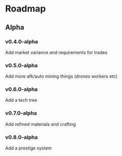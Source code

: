 # Roadmap

## Alpha

### v0.4.0-alpha
Add market variance and requirements for trades

### v0.5.0-alpha
Add more afk/auto mining things
(drones workers etc)

### v0.6.0-alpha
Add a tech tree

### v0.7.0-alpha
Add refined materials and crafting

### v0.8.0-alpha
Add a prestige system